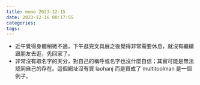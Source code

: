 ```yaml
---
title: memo 2023-12-15
date: 2023-12-16 00:17:55
categories:
tags:
---
```



- 近午覺得身體稍微不適，下午逛完文具展之後覺得非常需要休息，就沒有繼續跟朋友去逛，先回家了。
- 非常沒有取名字的天分，對自己的稱呼或名字也沒什麼自信；其實可能是無法認同自己的存在。這個網址沒有買 laohanj 而是買成了 multitoolman 是一個例子。
